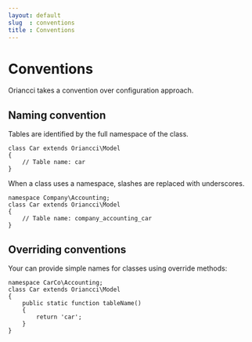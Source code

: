 ```yaml
---
layout: default
slug  : conventions
title : Conventions
---
```


# Conventions

Oriancci takes a convention over configuration approach.

## Naming convention

Tables are identified by the full namespace of the class.

    class Car extends Oriancci\Model
    {
        // Table name: car
    }

When a class uses a namespace, slashes are replaced with underscores.

    namespace Company\Accounting;
    class Car extends Oriancci\Model
    {
        // Table name: company_accounting_car
    }

## Overriding conventions

Your can provide simple names for classes using override methods:

    namespace CarCo\Accounting;
    class Car extends Oriancci\Model
    {
        public static function tableName()
        {
            return 'car';
        }
    }